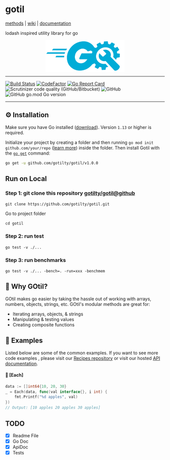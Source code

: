 # gotil

[methods](https://github.com/gotilty/gotil/wiki/methods) | [wiki](https://github.com/gotilty/gotil/wiki) | [documentation](https://gotilty.github.io/gotil/#/) 



lodash inspired utility library for go



<img src="images/gotil.png" width="250" height="100" style="display: block; margin: 0 auto">


------------


[![Build Status](https://scrutinizer-ci.com/g/gotilty/gotil/badges/build.png?b=master)](https://scrutinizer-ci.com/g/gotilty/gotil/build-status/master)
[![CodeFactor](https://www.codefactor.io/repository/github/gotilty/gotil/badge)](https://www.codefactor.io/repository/github/gotilty/gotil)
[![Go Report Card](https://goreportcard.com/badge/github.com/gotilty/gotil)](https://goreportcard.com/report/github.com/gotilty/gotil)
![Scrutinizer code quality (GitHub/Bitbucket)](https://img.shields.io/scrutinizer/quality/g/gotilty/gotil/master)
![GitHub](https://img.shields.io/github/license/gotilty/gotil)
![GitHub go.mod Go version](https://img.shields.io/github/go-mod/go-version/gotilty/gotil)

------------
## ⚙️ Installation

Make sure you have Go installed ([download](https://go.dev/dl/)). Version `1.13` or higher is required.

Initialize your project by creating a folder and then running `go mod init github.com/your/repo` ([learn more](https://go.dev/blog/using-go-modules)) inside the folder. Then install Gotil with the [`go get`](https://pkg.go.dev/cmd/go/#hdr-Add_dependencies_to_current_module_and_install_them) command:

```bash
go get -u github.com/gotilty/gotil/v1.0.0
```

## Run on Local

### Step 1: git clone this repository [gotilty/gotil@github](https://github.com/gotilty/gotil)

```
git clone https://github.com/gotilty/gotil.git
```

Go to project folder

```
cd gotil
```

### Step 2: run test

```
go test -v ./...
```

### Step 3: run benchmarks

```
go test -v ./... -bench=. -run=xxx -benchmem
```

## 🎯 Why GOtil?

GOtil makes go easier by taking the hassle out of working with arrays,
numbers, objects, strings, etc. GOtil's modular methods are great for:

- Iterating arrays, objects, & strings
- Manipulating & testing values
- Creating composite functions

## 👀 Examples

Listed below are some of the common examples. If you want to see more code examples , please visit our [Recipes repository](https://github.com/gotilty/gotil) or visit our hosted [API documentation](https://gotilty.github.io/gotil/#/).

#### 📖 [**Each**]

```go
data := []int64{10, 20, 30}
_ = Each(data, func(val interface{}, i int) {
    fmt.Printf("%d apples", val)
})
// Output: [10 apples 20 apples 30 apples]
```



## TODO

- [x] Readme File
- [x] Go Doc
- [x] ApiDoc
- [x] Tests
